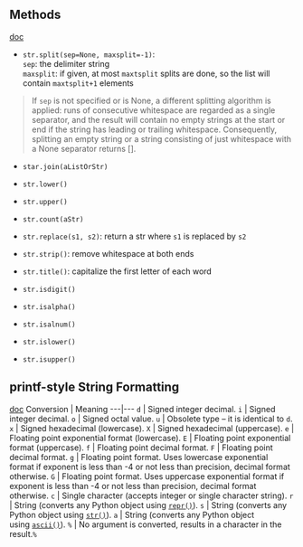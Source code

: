 ## Methods
[doc](https://docs.python.org/3/library/stdtypes.html#string-methods)
- `str.split(sep=None, maxsplit=-1)`:  
    `sep`: the delimiter string  
    `maxsplit`: if given, at most `maxtsplit` splits are done, so the list will contain `maxtsplit+1` elements  
> If `sep` is not specified or is None, a different splitting algorithm is applied: runs of consecutive whitespace are regarded as a single separator, and the result will contain no empty strings at the start or end if the string has leading or trailing whitespace. Consequently, splitting an empty string or a string consisting of just whitespace with a None separator returns [].
- `star.join(aListOrStr)`  
- `str.lower()`  
- `str.upper()`  
- `str.count(aStr)`  
- `str.replace(s1, s2)`: return a str where `s1` is replaced by `s2`  
- `str.strip()`: remove whitespace at both ends  
- `str.title()`: capitalize the first letter of each word  

- `str.isdigit()`  
- `str.isalpha()`  
- `str.isalnum()`  
- `str.islower()`  
- `str.isupper()`  

## printf-style String Formatting
[doc](https://docs.python.org/3/library/stdtypes.html#printf-style-string-formatting)
Conversion | Meaning
---|---
`d` | Signed integer decimal.
`i` | Signed integer decimal.
`o` | Signed octal value.
`u` | Obsolete type – it is identical to `d`.
`x` | Signed hexadecimal (lowercase).
`X` | Signed hexadecimal (uppercase).
`e` | Floating point exponential format (lowercase).
`E` | Floating point exponential format (uppercase).
`f` | Floating point decimal format.
`F` | Floating point decimal format.
`g` | Floating point format. Uses lowercase exponential format if exponent is less than -4 or not less than precision, decimal format otherwise.
`G` | Floating point format. Uses uppercase exponential format if exponent is less than -4 or not less than precision, decimal format otherwise.
`c` | Single character (accepts integer or single character string).
`r` | String (converts any Python object using [`repr()`](https://docs.python.org/3/library/functions.html#repr "repr")).
`s` | String (converts any Python object using [`str()`](https://docs.python.org/3/library/stdtypes.html#str "str")).
`a` | String (converts any Python object using [`ascii()`](https://docs.python.org/3/library/functions.html#ascii "ascii")).
`%` | No argument is converted, results in a character in the result.`%`